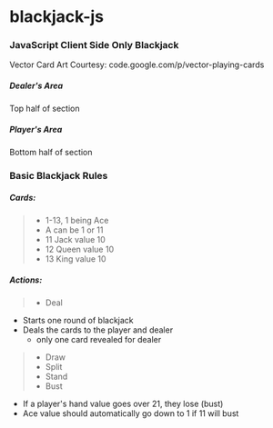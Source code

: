 # blackjack-js
### JavaScript Client Side Only Blackjack

Vector Card Art Courtesy: code.google.com/p/vector-playing-cards

##### Dealer's Area

Top half of section

##### Player's Area

Bottom half of section

### Basic Blackjack Rules

##### Cards:

> - 1-13, 1 being Ace
> - A can be 1 or 11
> - 11 Jack value 10
> - 12 Queen value 10
> - 13 King value 10

##### Actions:
> - Deal
 - Starts one round of blackjack
 - Deals the cards to the player and dealer
   - only one card revealed for dealer
> - Draw
> - Split
> - Stand
> - Bust
 - If a player's hand value goes over 21, they lose (bust)
 - Ace value should automatically go down to 1 if 11 will bust
